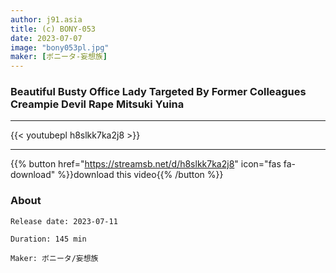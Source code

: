 ```yaml
---
author: j91.asia
title: (c) BONY-053
date: 2023-07-07
image: "bony053pl.jpg"
maker: [ボニータ-妄想族]
---
```


### Beautiful Busty Office Lady Targeted By Former Colleagues Creampie Devil Rape Mitsuki Yuina
___

{{< youtubepl h8slkk7ka2j8 >}}
___

{{% button href="https://streamsb.net/d/h8slkk7ka2j8" icon="fas fa-download" %}}download this video{{% /button %}}
### About

`Release date: 2023-07-11`

`Duration: 145 min`

`Maker:	ボニータ/妄想族`
